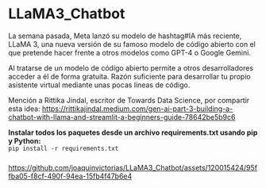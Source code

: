 # LLaMA3_Chatbot

La semana pasada, Meta lanzó su modelo de hashtag#IA más reciente, LLaMA 3, una nueva versión de su famoso modelo de código abierto con el que pretende hacer frente a otros modelos como GPT-4 o Google Gemini.

Al tratarse de un modelo de código abierto permite a otros desarrolladores acceder a él de forma gratuita. Razón suficiente para desarrollar tu propio asistente virtual mediante unas pocas líneas de código.

Mención a Rittika Jindal, escritor de Towards Data Science, por compartir esta idea: https://rittikajindal.medium.com/gen-ai-part-3-building-a-chatbot-with-llama-and-streamlit-a-beginners-guide-78642be5b9c6

**Instalar todos los paquetes desde un archivo requirements.txt usando pip y Python:**<br>
```pip install -r requirements.txt```

###

https://github.com/joaquinvictorias/LLaMA3_Chatbot/assets/120015424/95ffba05-f8cf-490f-94ea-15fb4f47b6e4

###
